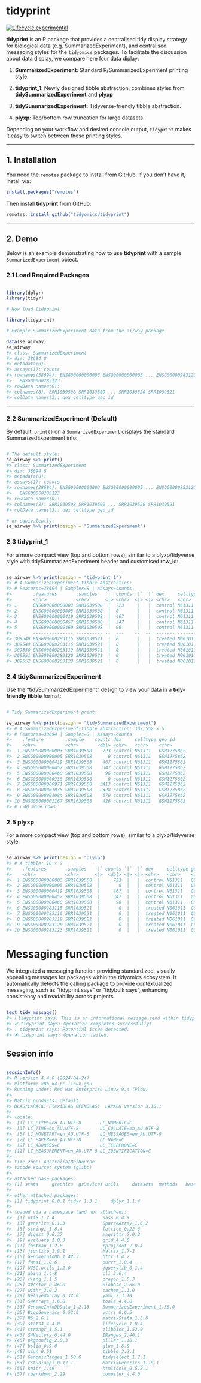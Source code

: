 tidyprint
================

<!-- badges: start -->

[![Lifecycle:experimental](https://lifecycle.r-lib.org/articles/figures/lifecycle-experimental.svg)](https://lifecycle.r-lib.org/articles/stages.html#experimental)

<!-- badges: end -->

**tidyprint** is an R package that provides a centralised tidy display
strategy for biological data (e.g. SummarizedExperiment), and
centralised messaging styles for the `tidyomics` packages. To facilitate
the discussion about data display, we compare here four data diplay:

1.  **SummarizedExperiment**: Standard R/SummarizedExperiment printing
    style.

2.  **tidyprint_1**: Newly designed tibble abstraction, combines styles
    from **tidySummarizedExperiment** and **plyxp**

3.  **tidySummarizedExperiment**: Tidyverse-friendly tibble abstraction.

4.  **plyxp**: Top/bottom row truncation for large datasets.

Depending on your workflow and desired console output, `tidyprint` makes
it easy to switch between these printing styles.

------------------------------------------------------------------------

## 1. Installation

You need the `remotes` package to install from GitHub. If you don’t have
it, install via:

``` r
install.packages("remotes")
```

Then install **tidyprint** from GitHub:

``` r
remotes::install_github("tidyomics/tidyprint")
```

------------------------------------------------------------------------

## 2. Demo

Below is an example demonstrating how to use **tidyprint** with a sample
`SummarizedExperiment` object.

### 2.1 Load Required Packages

``` r

library(dplyr)
library(tidyr)

# Now load tidyprint

library(tidyprint)

# Example SummarizedExperiment data from the airway package

data(se_airway)
se_airway
#> class: SummarizedExperiment 
#> dim: 38694 8 
#> metadata(0):
#> assays(1): counts
#> rownames(38694): ENSG00000000003 ENSG00000000005 ... ENSG00000283120
#>   ENSG00000283123
#> rowData names(0):
#> colnames(8): SRR1039508 SRR1039509 ... SRR1039520 SRR1039521
#> colData names(3): dex celltype geo_id
```

------------------------------------------------------------------------

### 2.2 **SummarizedExperiment** (Default)

By default, `print()` on a `SummarizedExperiment` displays the standard
SummarizedExperiment info:

``` r

# The default style:
se_airway %>% print()
#> class: SummarizedExperiment 
#> dim: 38694 8 
#> metadata(0):
#> assays(1): counts
#> rownames(38694): ENSG00000000003 ENSG00000000005 ... ENSG00000283120
#>   ENSG00000283123
#> rowData names(0):
#> colnames(8): SRR1039508 SRR1039509 ... SRR1039520 SRR1039521
#> colData names(3): dex celltype geo_id
```

``` r
# or equivalently:
se_airway %>% print(design = "SummarizedExperiment")
```

### 2.3 **tidyprint_1**

For a more compact view (top and bottom rows), similar to a
plyxp/tidyverse style with tidySummarizedExperiment header and
customised row_id:

``` r

se_airway %>% print(design = "tidyprint_1")
#> # A SummarizedExperiment-tibble abstraction:
#> # Features=38694 | Samples=8 | Assays=counts
#>        .features       .samples   `|` counts `|` `|` dex     celltype geo_id    
#>        <chr>           <chr>      <|> <chr>  <|> <|> <chr>   <chr>    <chr>     
#> 1      ENSG00000000003 SRR1039508  |  723     |   |  control N61311   GSM1275862
#> 2      ENSG00000000005 SRR1039508  |  0       |   |  control N61311   GSM1275862
#> 3      ENSG00000000419 SRR1039508  |  467     |   |  control N61311   GSM1275862
#> 4      ENSG00000000457 SRR1039508  |  347     |   |  control N61311   GSM1275862
#> 5      ENSG00000000460 SRR1039508  |  96      |   |  control N61311   GSM1275862
#>        --------------- ---------- --  ---    --  --  ------- -------  ----------
#> 309548 ENSG00000283115 SRR1039521  |  0       |   |  treated N061011  GSM1275875
#> 309549 ENSG00000283116 SRR1039521  |  0       |   |  treated N061011  GSM1275875
#> 309550 ENSG00000283119 SRR1039521  |  0       |   |  treated N061011  GSM1275875
#> 309551 ENSG00000283120 SRR1039521  |  0       |   |  treated N061011  GSM1275875
#> 309552 ENSG00000283123 SRR1039521  |  0       |   |  treated N061011  GSM1275875
```

### 2.4 **tidySummarizedExperiment**

Use the “tidySummarizedExperiment” design to view your data in a
**tidy-friendly tibble** format:

``` r

# Tidy SummarizedExperiment print:

se_airway %>% print(design = "tidySummarizedExperiment")
#> # A SummarizedExperiment-tibble abstraction: 309,552 × 6
#> # Features=38694 | Samples=8 | Assays=counts
#>    .feature        .sample    counts dex     celltype geo_id    
#>    <chr>           <chr>       <dbl> <chr>   <chr>    <chr>     
#>  1 ENSG00000000003 SRR1039508    723 control N61311   GSM1275862
#>  2 ENSG00000000005 SRR1039508      0 control N61311   GSM1275862
#>  3 ENSG00000000419 SRR1039508    467 control N61311   GSM1275862
#>  4 ENSG00000000457 SRR1039508    347 control N61311   GSM1275862
#>  5 ENSG00000000460 SRR1039508     96 control N61311   GSM1275862
#>  6 ENSG00000000938 SRR1039508      0 control N61311   GSM1275862
#>  7 ENSG00000000971 SRR1039508   3413 control N61311   GSM1275862
#>  8 ENSG00000001036 SRR1039508   2328 control N61311   GSM1275862
#>  9 ENSG00000001084 SRR1039508    670 control N61311   GSM1275862
#> 10 ENSG00000001167 SRR1039508    426 control N61311   GSM1275862
#> # ℹ 40 more rows
```

### 2.5 **plyxp**

For a more compact view (top and bottom rows), similar to a
plyxp/tidyverse style:

``` r

se_airway %>% print(design = "plyxp")
#> # A tibble: 10 × 9
#>    .features       .samples   `|` counts `|` `|` dex     celltype geo_id    
#>    <chr>           <chr>      <|>  <dbl> <|> <|> <chr>   <chr>    <chr>     
#>  1 ENSG00000000003 SRR1039508  |     723  |   |  control N61311   GSM1275862
#>  2 ENSG00000000005 SRR1039508  |       0  |   |  control N61311   GSM1275862
#>  3 ENSG00000000419 SRR1039508  |     467  |   |  control N61311   GSM1275862
#>  4 ENSG00000000457 SRR1039508  |     347  |   |  control N61311   GSM1275862
#>  5 ENSG00000000460 SRR1039508  |      96  |   |  control N61311   GSM1275862
#>  6 ENSG00000283115 SRR1039521  |       0  |   |  treated N061011  GSM1275875
#>  7 ENSG00000283116 SRR1039521  |       0  |   |  treated N061011  GSM1275875
#>  8 ENSG00000283119 SRR1039521  |       0  |   |  treated N061011  GSM1275875
#>  9 ENSG00000283120 SRR1039521  |       0  |   |  treated N061011  GSM1275875
#> 10 ENSG00000283123 SRR1039521  |       0  |   |  treated N061011  GSM1275875
```

# Messaging function

We integrated a messaging function providing standardized, visually
appealing messages for packages within the tidyomics ecosystem. It
automatically detects the calling package to provide contextualized
messaging, such as “tidyprint says” or “tidybulk says”, enhancing
consistency and readability across projects.

``` r

test_tidy_message()
#> ℹ tidyprint says: This is an informational message send within tidyprint package.
#> ✔ tidyprint says: Operation completed successfully!
#> ! tidyprint says: Potential issue detected.
#> ✖ tidyprint says: Operation failed.
```

## Session info

``` r

sessionInfo()
#> R version 4.4.0 (2024-04-24)
#> Platform: x86_64-pc-linux-gnu
#> Running under: Red Hat Enterprise Linux 9.4 (Plow)
#> 
#> Matrix products: default
#> BLAS/LAPACK: FlexiBLAS OPENBLAS;  LAPACK version 3.10.1
#> 
#> locale:
#>  [1] LC_CTYPE=en_AU.UTF-8       LC_NUMERIC=C              
#>  [3] LC_TIME=en_AU.UTF-8        LC_COLLATE=en_AU.UTF-8    
#>  [5] LC_MONETARY=en_AU.UTF-8    LC_MESSAGES=en_AU.UTF-8   
#>  [7] LC_PAPER=en_AU.UTF-8       LC_NAME=C                 
#>  [9] LC_ADDRESS=C               LC_TELEPHONE=C            
#> [11] LC_MEASUREMENT=en_AU.UTF-8 LC_IDENTIFICATION=C       
#> 
#> time zone: Australia/Melbourne
#> tzcode source: system (glibc)
#> 
#> attached base packages:
#> [1] stats     graphics  grDevices utils     datasets  methods   base     
#> 
#> other attached packages:
#> [1] tidyprint_0.0.1 tidyr_1.3.1     dplyr_1.1.4    
#> 
#> loaded via a namespace (and not attached):
#>  [1] utf8_1.2.4                  sass_0.4.9                 
#>  [3] generics_0.1.3              SparseArray_1.6.2          
#>  [5] stringi_1.8.4               lattice_0.22-6             
#>  [7] digest_0.6.37               magrittr_2.0.3             
#>  [9] evaluate_1.0.3              grid_4.4.0                 
#> [11] fastmap_1.2.0               rprojroot_2.0.4            
#> [13] jsonlite_1.9.1              Matrix_1.7-2               
#> [15] GenomeInfoDb_1.42.3         httr_1.4.7                 
#> [17] fansi_1.0.6                 purrr_1.0.4                
#> [19] UCSC.utils_1.2.0            jquerylib_0.1.4            
#> [21] abind_1.4-8                 cli_3.6.4                  
#> [23] rlang_1.1.5                 crayon_1.5.3               
#> [25] XVector_0.46.0              Biobase_2.66.0             
#> [27] withr_3.0.2                 cachem_1.1.0               
#> [29] DelayedArray_0.32.0         yaml_2.3.10                
#> [31] S4Arrays_1.6.0              tools_4.4.0                
#> [33] GenomeInfoDbData_1.2.13     SummarizedExperiment_1.36.0
#> [35] BiocGenerics_0.52.0         vctrs_0.6.5                
#> [37] R6_2.6.1                    matrixStats_1.5.0          
#> [39] stats4_4.4.0                lifecycle_1.0.4            
#> [41] stringr_1.5.1               zlibbioc_1.52.0            
#> [43] S4Vectors_0.44.0            IRanges_2.40.1             
#> [45] pkgconfig_2.0.3             pillar_1.10.1              
#> [47] bslib_0.9.0                 glue_1.8.0                 
#> [49] xfun_0.51                   tibble_3.2.1               
#> [51] GenomicRanges_1.58.0        tidyselect_1.2.1           
#> [53] rstudioapi_0.17.1           MatrixGenerics_1.18.1      
#> [55] knitr_1.49                  htmltools_0.5.8.1          
#> [57] rmarkdown_2.29              compiler_4.4.0
```
